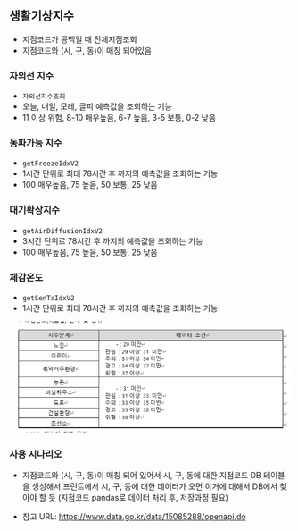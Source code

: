 ## 생활기상지수
- 지점코드가 공백일 때 전체지점조회
- 지점코드와 (시, 구, 동)이 매칭 되어있음


### 자외선 지수
- `자외선지수조회`
- 오늘, 내일, 모레, 글피 예측값을 조회하는 기능
- 11 이상 위험, 8-10 매우높음, 6-7 높음, 3-5 보통, 0-2 낮음

### 동파가능 지수
- `getFreezeIdxV2`
- 1시간 단위로 최대 78시간 후 까지의 예측값을 조회하는 기능
- 100 매우높음, 75 높음, 50 보통, 25 낮음

### 대기확상지수
- `getAirDiffusionIdxV2`
- 3시간 단위로 78시간 후 까지의 예측값을 조회하는 기능
- 100 매우높음, 75 높음, 50 보통, 25 낮음

### 체감온도
- `getSenTaIdxV2`
- 1시간 단위로 최대 78시간 후 까지의 예측값을 조회하는 기능
<img src="./img/체감온도01.PNG">

### 사용 시나리오
- 지점코드와 (시, 구, 동)이 매칭 되어 있어서 시, 구, 동에 대한 지점코드 DB 테이블을 생성해서 프런트에서 시, 구, 동에 대한 데이터가 오면 이거에 대해서 DB에서 찾아야 할 듯 (지점코드 pandas로 데이터 처리 후, 저장과정 필요)



- 참고  URL: https://www.data.go.kr/data/15085288/openapi.do